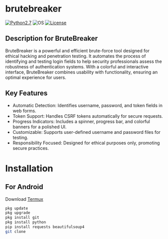 # brutebreaker

[![Python2.7](https://img.shields.io/badge/Python-2.7-green.svg?style=flat-square)](https://www.python.org/downloads/release/python-2714/)
![OS](https://img.shields.io/badge/Tested%20On-Linux%20|%20OSX%20|%20Windows%20|%20Android-yellowgreen.svg?style=flat-square) 
[![License](https://img.shields.io/badge/License-MIT-blue.svg?style=flat-square)](https://github.com/sujeet0x01/brutebreaker/blob/main/LICENSE)

## Description for BruteBreaker

BruteBreaker is a powerful and efficient brute-force tool designed for ethical hacking and penetration testing. It automates the process of identifying and testing login fields to help security professionals assess the robustness of authentication systems. With a colorful and interactive interface, BruteBreaker combines usability with functionality, ensuring an optimal experience for users.

## Key Features

- Automatic Detection: Identifies username, password, and token fields in web forms.
- Token Support: Handles CSRF tokens automatically for secure requests.
- Progress Indicators: Includes a spinner, progress bar, and colorful banners for a polished UI.
- Customizable: Supports user-defined username and password files for testing.
- Responsibility Focused: Designed for ethical purposes only, promoting secure practices.

# Installation

## For Android
Download [Termux](https://f-droid.org/en/packages/com.termux/)

``` bash
pkg update
pkg upgrade
pkg install git
pkg install python
pip install requests beautifulsoup4
git clone 
```
